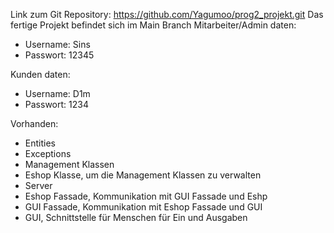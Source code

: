 Link zum Git Repository: https://github.com/Yagumoo/prog2_projekt.git
Das fertige Projekt befindet sich im Main Branch
Mitarbeiter/Admin daten:

- Username: Sins
- Passwort: 12345


Kunden daten:
- Username: D1m
- Passwort: 1234

Vorhanden:
- Entities
- Exceptions
- Management Klassen
- Eshop Klasse, um die Management Klassen zu verwalten
- Server
- Eshop Fassade, Kommunikation mit GUI Fassade und Eshp
- GUI Fassade, Kommunikation mit Eshop Fassade und GUI
- GUI, Schnittstelle für Menschen für Ein und Ausgaben
